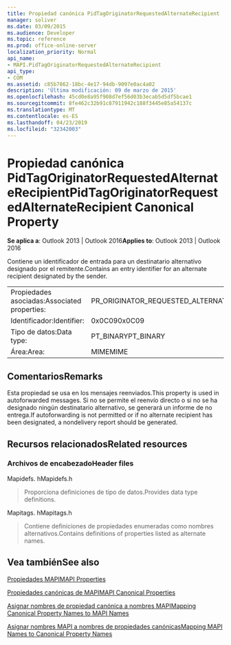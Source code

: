 ```yaml
---
title: Propiedad canónica PidTagOriginatorRequestedAlternateRecipient
manager: soliver
ms.date: 03/09/2015
ms.audience: Developer
ms.topic: reference
ms.prod: office-online-server
localization_priority: Normal
api_name:
- MAPI.PidTagOriginatorRequestedAlternateRecipient
api_type:
- COM
ms.assetid: c85b7862-18bc-4e17-94db-9097e0ac4a02
description: 'Última modificación: 09 de marzo de 2015'
ms.openlocfilehash: 45cd0e8a95f908d7ef56d03b3ecab5d5df5bcae1
ms.sourcegitcommit: 8fe462c32b91c87911942c188f3445e85a54137c
ms.translationtype: MT
ms.contentlocale: es-ES
ms.lasthandoff: 04/23/2019
ms.locfileid: "32342003"
---
```

# <a name="pidtagoriginatorrequestedalternaterecipient-canonical-property"></a><span data-ttu-id="2ec7c-103">Propiedad canónica PidTagOriginatorRequestedAlternateRecipient</span><span class="sxs-lookup"><span data-stu-id="2ec7c-103">PidTagOriginatorRequestedAlternateRecipient Canonical Property</span></span>

  
  
<span data-ttu-id="2ec7c-104">**Se aplica a**: Outlook 2013 | Outlook 2016</span><span class="sxs-lookup"><span data-stu-id="2ec7c-104">**Applies to**: Outlook 2013 | Outlook 2016</span></span> 
  
<span data-ttu-id="2ec7c-105">Contiene un identificador de entrada para un destinatario alternativo designado por el remitente.</span><span class="sxs-lookup"><span data-stu-id="2ec7c-105">Contains an entry identifier for an alternate recipient designated by the sender.</span></span>
  
|||
|:-----|:-----|
|<span data-ttu-id="2ec7c-106">Propiedades asociadas:</span><span class="sxs-lookup"><span data-stu-id="2ec7c-106">Associated properties:</span></span>  <br/> |<span data-ttu-id="2ec7c-107">PR_ORIGINATOR_REQUESTED_ALTERNATE_RECIPIENT</span><span class="sxs-lookup"><span data-stu-id="2ec7c-107">PR_ORIGINATOR_REQUESTED_ALTERNATE_RECIPIENT</span></span>  <br/> |
|<span data-ttu-id="2ec7c-108">Identificador:</span><span class="sxs-lookup"><span data-stu-id="2ec7c-108">Identifier:</span></span>  <br/> |<span data-ttu-id="2ec7c-109">0x0C09</span><span class="sxs-lookup"><span data-stu-id="2ec7c-109">0x0C09</span></span>  <br/> |
|<span data-ttu-id="2ec7c-110">Tipo de datos:</span><span class="sxs-lookup"><span data-stu-id="2ec7c-110">Data type:</span></span>  <br/> |<span data-ttu-id="2ec7c-111">PT_BINARY</span><span class="sxs-lookup"><span data-stu-id="2ec7c-111">PT_BINARY</span></span>  <br/> |
|<span data-ttu-id="2ec7c-112">Área:</span><span class="sxs-lookup"><span data-stu-id="2ec7c-112">Area:</span></span>  <br/> |<span data-ttu-id="2ec7c-113">MIME</span><span class="sxs-lookup"><span data-stu-id="2ec7c-113">MIME</span></span>  <br/> |
   
## <a name="remarks"></a><span data-ttu-id="2ec7c-114">Comentarios</span><span class="sxs-lookup"><span data-stu-id="2ec7c-114">Remarks</span></span>

<span data-ttu-id="2ec7c-115">Esta propiedad se usa en los mensajes reenviados.</span><span class="sxs-lookup"><span data-stu-id="2ec7c-115">This property is used in autoforwarded messages.</span></span> <span data-ttu-id="2ec7c-116">Si no se permite el reenvío directo o si no se ha designado ningún destinatario alternativo, se generará un informe de no entrega.</span><span class="sxs-lookup"><span data-stu-id="2ec7c-116">If autoforwarding is not permitted or if no alternate recipient has been designated, a nondelivery report should be generated.</span></span>
  
## <a name="related-resources"></a><span data-ttu-id="2ec7c-117">Recursos relacionados</span><span class="sxs-lookup"><span data-stu-id="2ec7c-117">Related resources</span></span>

### <a name="header-files"></a><span data-ttu-id="2ec7c-118">Archivos de encabezado</span><span class="sxs-lookup"><span data-stu-id="2ec7c-118">Header files</span></span>

<span data-ttu-id="2ec7c-119">Mapidefs. h</span><span class="sxs-lookup"><span data-stu-id="2ec7c-119">Mapidefs.h</span></span>
  
> <span data-ttu-id="2ec7c-120">Proporciona definiciones de tipo de datos.</span><span class="sxs-lookup"><span data-stu-id="2ec7c-120">Provides data type definitions.</span></span>
    
<span data-ttu-id="2ec7c-121">Mapitags. h</span><span class="sxs-lookup"><span data-stu-id="2ec7c-121">Mapitags.h</span></span>
  
> <span data-ttu-id="2ec7c-122">Contiene definiciones de propiedades enumeradas como nombres alternativos.</span><span class="sxs-lookup"><span data-stu-id="2ec7c-122">Contains definitions of properties listed as alternate names.</span></span>
    
## <a name="see-also"></a><span data-ttu-id="2ec7c-123">Vea también</span><span class="sxs-lookup"><span data-stu-id="2ec7c-123">See also</span></span>



[<span data-ttu-id="2ec7c-124">Propiedades MAPI</span><span class="sxs-lookup"><span data-stu-id="2ec7c-124">MAPI Properties</span></span>](mapi-properties.md)
  
[<span data-ttu-id="2ec7c-125">Propiedades canónicas de MAPI</span><span class="sxs-lookup"><span data-stu-id="2ec7c-125">MAPI Canonical Properties</span></span>](mapi-canonical-properties.md)
  
[<span data-ttu-id="2ec7c-126">Asignar nombres de propiedad canónica a nombres MAPI</span><span class="sxs-lookup"><span data-stu-id="2ec7c-126">Mapping Canonical Property Names to MAPI Names</span></span>](mapping-canonical-property-names-to-mapi-names.md)
  
[<span data-ttu-id="2ec7c-127">Asignar nombres MAPI a nombres de propiedades canónicas</span><span class="sxs-lookup"><span data-stu-id="2ec7c-127">Mapping MAPI Names to Canonical Property Names</span></span>](mapping-mapi-names-to-canonical-property-names.md)

